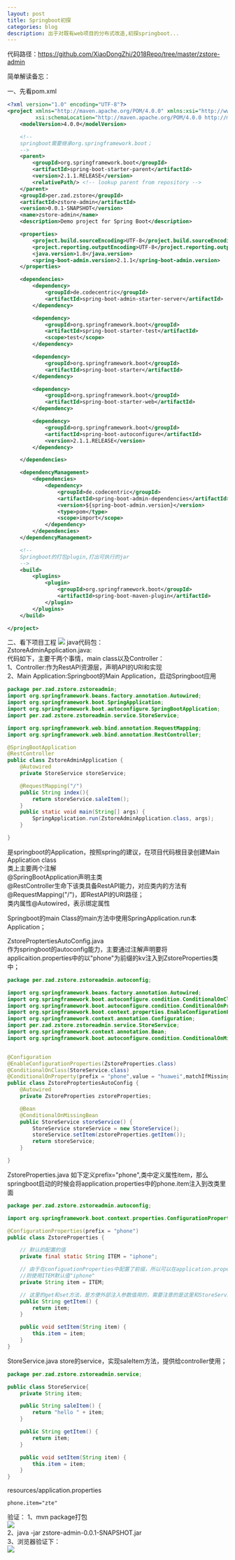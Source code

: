```yaml
---
layout: post
title: Springboot初探
categories: blog
description: 出于对既有web项目的分布式改造,初探springboot...   
---
```



代码路径：https://github.com/XiaoDongZhi/2018Repo/tree/master/zstore-admin

简单解读备忘：   
      
一、先看pom.xml
      
```xml
<?xml version="1.0" encoding="UTF-8"?>
<project xmlns="http://maven.apache.org/POM/4.0.0" xmlns:xsi="http://www.w3.org/2001/XMLSchema-instance"
         xsi:schemaLocation="http://maven.apache.org/POM/4.0.0 http://maven.apache.org/xsd/maven-4.0.0.xsd">
    <modelVersion>4.0.0</modelVersion>

    <!--
    springboot需要继承org.springframework.boot；
    -->
    <parent>
        <groupId>org.springframework.boot</groupId>
        <artifactId>spring-boot-starter-parent</artifactId>
        <version>2.1.1.RELEASE</version>
        <relativePath/> <!-- lookup parent from repository -->
    </parent>
    <groupId>per.zad.zstore</groupId>
    <artifactId>zstore-admin</artifactId>
    <version>0.0.1-SNAPSHOT</version>
    <name>zstore-admin</name>
    <description>Demo project for Spring Boot</description>

    <properties>
        <project.build.sourceEncoding>UTF-8</project.build.sourceEncoding>
        <project.reporting.outputEncoding>UTF-8</project.reporting.outputEncoding>
        <java.version>1.8</java.version>
        <spring-boot-admin.version>2.1.1</spring-boot-admin.version>
    </properties>

    <dependencies>
        <dependency>
            <groupId>de.codecentric</groupId>
            <artifactId>spring-boot-admin-starter-server</artifactId>
        </dependency>

        <dependency>
            <groupId>org.springframework.boot</groupId>
            <artifactId>spring-boot-starter-test</artifactId>
            <scope>test</scope>
        </dependency>

        <dependency>
            <groupId>org.springframework.boot</groupId>
            <artifactId>spring-boot-starter</artifactId>
        </dependency>

        <dependency>
            <groupId>org.springframework.boot</groupId>
            <artifactId>spring-boot-starter-web</artifactId>
        </dependency>

        <dependency>
            <groupId>org.springframework.boot</groupId>
            <artifactId>spring-boot-autoconfigure</artifactId>
            <version>2.1.1.RELEASE</version>
        </dependency>

    </dependencies>

    <dependencyManagement>
        <dependencies>
            <dependency>
                <groupId>de.codecentric</groupId>
                <artifactId>spring-boot-admin-dependencies</artifactId>
                <version>${spring-boot-admin.version}</version>
                <type>pom</type>
                <scope>import</scope>
            </dependency>
        </dependencies>
    </dependencyManagement>

    <!-- 
    Springboot的打包plugin,打出可执行的jar
    -->
    <build>
        <plugins>
            <plugin>
                <groupId>org.springframework.boot</groupId>
                <artifactId>spring-boot-maven-plugin</artifactId>
            </plugin>
        </plugins>
    </build>

</project>

```

二、看下项目工程
![](/images/2018-12-25-springboot初探_images/c7e57ee3.png)
java代码包：   
ZstoreAdminApplication.java:   
代码如下，主要干两个事情，main class以及Controller：   
1、Controller:作为RestAPI资源层，声明API的URI和实现   
2、Main Application:Springboot的Main Application，启动Springboot应用      
```java
package per.zad.zstore.zstoreadmin;
import org.springframework.beans.factory.annotation.Autowired;
import org.springframework.boot.SpringApplication;
import org.springframework.boot.autoconfigure.SpringBootApplication;
import per.zad.zstore.zstoreadmin.service.StoreService;

import org.springframework.web.bind.annotation.RequestMapping;
import org.springframework.web.bind.annotation.RestController;

@SpringBootApplication
@RestController
public class ZstoreAdminApplication {
    @Autowired
    private StoreService storeService;

    @RequestMapping("/")
    public String index(){
        return storeService.saleItem();
    }
    public static void main(String[] args) {
        SpringApplication.run(ZstoreAdminApplication.class, args);
    }

}
```   
是springboot的Application，按照spring的建议，在项目代码根目录创建Main Application class       
类上主要两个注解   
@SpringBootApplication声明主类   
@RestController生命下该类具备RestAPI能力，对应类内的方法有@RequestMapping("/")，即RestAPI的URI路径；   
类内属性@Autowired，表示绑定属性   

Springboot的main Class的main方法中使用SpringApplication.run本Application；    



ZstoreProptertiesAutoConfig.java   
作为springboot的autoconfig能力，主要通过注解声明要将applicaition.properties中的以"phone"为前缀的kv注入到ZstoreProperties类中；
```java
package per.zad.zstore.zstoreadmin.autoconfig;

import org.springframework.beans.factory.annotation.Autowired;
import org.springframework.boot.autoconfigure.condition.ConditionalOnClass;
import org.springframework.boot.autoconfigure.condition.ConditionalOnProperty;
import org.springframework.boot.context.properties.EnableConfigurationProperties;
import org.springframework.context.annotation.Configuration;
import per.zad.zstore.zstoreadmin.service.StoreService;
import org.springframework.context.annotation.Bean;
import org.springframework.boot.autoconfigure.condition.ConditionalOnMissingBean;


@Configuration
@EnableConfigurationProperties(ZstoreProperties.class)
@ConditionalOnClass(StoreService.class)
@ConditionalOnProperty(prefix = "phone",value = "huawei",matchIfMissing = true)
public class ZstoreProptertiesAutoConfig {
    @Autowired
    private ZstoreProperties zstoreProperties;

    @Bean
    @ConditionalOnMissingBean
    public StoreService storeService() {
        StoreService storeService = new StoreService();
        storeService.setItem(zstoreProperties.getItem());
        return storeService;
    }

}
```   

ZstoreProperties.java
如下定义prefix="phone",类中定义属性item，那么springboot启动的时候会将application.properties中的phone.item注入到改类里面    

```java
package per.zad.zstore.zstoreadmin.autoconfig;

import org.springframework.boot.context.properties.ConfigurationProperties;

@ConfigurationProperties(prefix = "phone")
public class ZstoreProperties {

    // 默认的配置的值
    private final static String ITEM = "iphone";

    // 由于在configuationProperties中配置了前缀，所以可以在application.properties中使用phone.item配置该值，如果application.proterties里面没有配置，
    //则使用ITEM默认值"iphone"
    private String item = ITEM;

    // 这里的get和set方法，是方便外部注入参数值用的，需要注意的是这里和StoreService不同，并没有让properties中的参数直接注入到StoreService中
    public String getItem() {
        return item;
    }

    public void setItem(String item) {
        this.item = item;
    }
}

```  


StoreService.java
store的service，实现saleItem方法，提供给controller使用；
```java
package per.zad.zstore.zstoreadmin.service;

public class StoreService{
    private String item;

    public String saleItem() {
        return "hello " + item;
    }

    public String getItem() {
        return item;
    }

    public void setItem(String item) {
        this.item = item;
    }
}
```

resources/application.properties
```properties
phone.item="zte"
```

验证：
1、mvn package打包   
![](/images/2018-12-25-springboot初探_images/c901477b.png)   
2、java -jar zstore-admin-0.0.1-SNAPSHOT.jar   
3、浏览器验证下：   
![](/images/2018-12-25-springboot初探_images/033bcd0d.png)   
